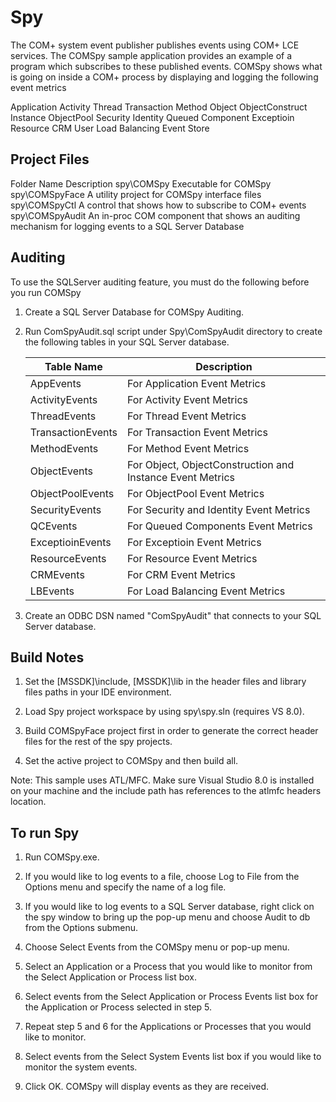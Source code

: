
 
# Spy
The COM+
system event publisher publishes events using COM+ LCE services. The COMSpy sample application provides an example of a program
which subscribes to these published events. COMSpy
shows what is going on inside a COM+ process by displaying and logging the
following event metrics

Application	Activity
Thread 		Transaction
Method   	Object
ObjectConstruct	Instance
ObjectPool   	Security
Identity   	Queued Component
Exceptioin   	Resource
CRM   		User
Load Balancing	Event Store



## Project Files

Folder Name	Description
spy\COMSpy	Executable for COMSpy
spy\COMSpyFace	A utility project for COMSpy interface files
spy\COMSpyCtl	A control that shows how to subscribe to COM+ events
spy\COMSpyAudit	An in-proc COM component that shows an auditing mechanism for logging events to a SQL Server Database


## Auditing

To use the SQLServer auditing feature, you must do the following before you run COMSpy

1. Create a SQL Server Database for COMSpy Auditing. 

2. Run ComSpyAudit.sql script under Spy\ComSpyAudit directory to create the following tables in your SQL Server database. 

    | Table Name |	Description |
    |------------|--------------|
    AppEvents	| For Application Event Metrics |
    ActivityEvents |	For Activity Event Metrics
    ThreadEvents |	For Thread Event Metrics
    TransactionEvents |	For Transaction Event Metrics
    MethodEvents |	For Method Event Metrics
    ObjectEvents|	For Object, ObjectConstruction and Instance Event Metrics
    ObjectPoolEvents|	For ObjectPool Event Metrics
    SecurityEvents|	For Security and Identity Event Metrics
    QCEvents|	For Queued Components Event Metrics
    ExceptioinEvents|	For Exceptioin Event Metrics
    ResourceEvents|	For Resource Event Metrics
    CRMEvents|	For CRM Event Metrics
    LBEvents|	For Load Balancing Event Metrics

3. Create an ODBC DSN named "ComSpyAudit" that connects to your SQL Server database. 


## Build Notes

1. Set the [MSSDK]\include, [MSSDK]\lib in the header files and library files paths in your IDE environment. 

2. Load Spy project workspace by using spy\spy.sln (requires VS 8.0). 

3. Build COMSpyFace project first in order to generate the correct header files for the rest of the spy projects. 

4. Set the active project to COMSpy and then build all. 

Note: This sample uses ATL/MFC.  Make sure Visual Studio 8.0 is installed on your machine and the include path has references to the atlmfc headers location.


## To run Spy

1. Run COMSpy.exe. 

2. If you would like to log events to a file, choose Log to File from the Options menu and specify the name of a log file. 

3. If you would like to log events to a SQL Server database, right click on the spy window to bring up the pop-up menu and choose Audit to db from the Options submenu. 

4. Choose Select Events from the COMSpy menu or pop-up menu. 

5. Select an Application or a Process that you would like to monitor from the Select Application or Process list box. 

6. Select events from the Select Application or Process Events list box for the Application or Process selected in step 5. 

7. Repeat step 5 and 6 for the Applications or Processes that you would like to monitor. 

8. Select events from the Select System Events list box if you would like to monitor the system events. 

9. Click OK. COMSpy will display events as they are received. 


